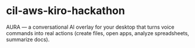 # cil-aws-kiro-hackathon
AURA — a conversational AI overlay for your desktop that turns voice commands into real actions (create files, open apps, analyze spreadsheets, summarize docs).
